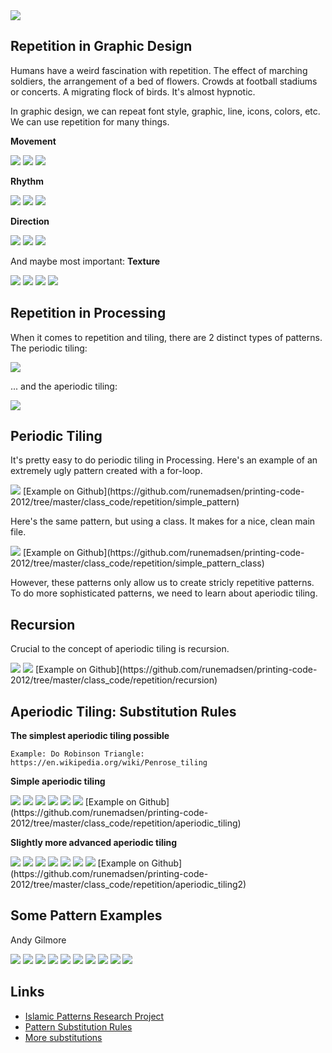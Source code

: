 <img src="http://runemadsen-2012.s3.amazonaws.com/printing-code-2012/repetition/grapefruit.jpg" data-slideshow="http://runemadsen-2012.s3.amazonaws.com/printing-code-2012/repetition/grapefruit.jpg" />

Repetition in Graphic Design
----------------------------

Humans have a weird fascination with repetition. The effect of marching soldiers, the arrangement of a bed of flowers. Crowds at football stadiums or concerts. A migrating flock of birds. It's almost hypnotic.

In graphic design, we can repeat font style, graphic, line, icons, colors, etc. We can use repetition for many things.

**Movement**

<img src="http://runemadsen-2012.s3.amazonaws.com/printing-code-2012/repetition/pintori_movement_small.jpg" data-slideshow="http://runemadsen-2012.s3.amazonaws.com/printing-code-2012/repetition/pintori_movement.jpg" />

<img src="http://runemadsen-2012.s3.amazonaws.com/printing-code-2012/repetition/pintori_movement2_small.jpg" data-slideshow="http://runemadsen-2012.s3.amazonaws.com/printing-code-2012/repetition/pintori_movement2.jpg" />

<img src="http://runemadsen-2012.s3.amazonaws.com/printing-code-2012/repetition/rand_movement_small.jpg" data-slideshow="http://runemadsen-2012.s3.amazonaws.com/printing-code-2012/repetition/rand_movement.jpg" />

**Rhythm**

<img src="http://runemadsen-2012.s3.amazonaws.com/printing-code-2012/repetition/rand_rhythm_small.jpg" data-slideshow="http://runemadsen-2012.s3.amazonaws.com/printing-code-2012/repetition/rand_rhythm.jpg" />

<img src="http://runemadsen-2012.s3.amazonaws.com/printing-code-2012/repetition/brockmann_rhythm_small.jpg" data-slideshow="http://runemadsen-2012.s3.amazonaws.com/printing-code-2012/repetition/brockmann_rhythm.jpg" />

<img src="http://runemadsen-2012.s3.amazonaws.com/printing-code-2012/repetition/brockmann_rhythm2_small.jpg" data-slideshow="http://runemadsen-2012.s3.amazonaws.com/printing-code-2012/repetition/brockmann_rhythm2.png" />

**Direction**

<img src="http://runemadsen-2012.s3.amazonaws.com/printing-code-2012/repetition/megert_direction_small.jpg" data-slideshow="http://runemadsen-2012.s3.amazonaws.com/printing-code-2012/repetition/megert_direction.png" />

<img src="http://runemadsen-2012.s3.amazonaws.com/printing-code-2012/repetition/rand_direction_small.jpg" data-slideshow="http://runemadsen-2012.s3.amazonaws.com/printing-code-2012/repetition/rand_direction.png" />

<img src="http://runemadsen-2012.s3.amazonaws.com/printing-code-2012/repetition/direction2_small.jpg" data-slideshow="http://runemadsen-2012.s3.amazonaws.com/printing-code-2012/repetition/direction2.jpg" />

And maybe most important: **Texture**

<img src="http://runemadsen-2012.s3.amazonaws.com/printing-code-2012/repetition/mandala_small.jpg" data-slideshow="http://runemadsen-2012.s3.amazonaws.com/printing-code-2012/repetition/mandala.jpg" />

<img src="http://runemadsen-2012.s3.amazonaws.com/printing-code-2012/repetition/champalimaud_texture_small.jpg" data-slideshow="http://runemadsen-2012.s3.amazonaws.com/printing-code-2012/repetition/champalimaud_texture.png" />

<img src="http://runemadsen-2012.s3.amazonaws.com/printing-code-2012/repetition/lewitt_texture_small.jpg" data-slideshow="http://runemadsen-2012.s3.amazonaws.com/printing-code-2012/repetition/lewitt_texture.jpg" />

<img src="http://runemadsen-2012.s3.amazonaws.com/printing-code-2012/repetition/lewitt_texture2_small.jpg" data-slideshow="http://runemadsen-2012.s3.amazonaws.com/printing-code-2012/repetition/lewitt_texture2.jpg" />


Repetition in Processing
------------------------

When it comes to repetition and tiling, there are 2 distinct types of patterns. The periodic tiling:

<img src="http://runemadsen-2012.s3.amazonaws.com/printing-code-2012/repetition/repetition_periodic_small.jpg" data-slideshow="http://runemadsen-2012.s3.amazonaws.com/printing-code-2012/repetition/repetition_periodic.jpg" />

... and the aperiodic tiling:

<img src="http://runemadsen-2012.s3.amazonaws.com/printing-code-2012/repetition/repetition_aperiodic_small.jpg" data-slideshow="http://runemadsen-2012.s3.amazonaws.com/printing-code-2012/repetition/repetition_aperiodic.png" />

Periodic Tiling
---------------

It's pretty easy to do periodic tiling in Processing. Here's an example of an extremely ugly pattern created with a for-loop.

<img src="http://runemadsen-2012.s3.amazonaws.com/printing-code-2012/repetition/simple_pattern_small.jpg" data-slideshow="http://runemadsen-2012.s3.amazonaws.com/printing-code-2012/repetition/simple_pattern.png" />
[Example on Github](https://github.com/runemadsen/printing-code-2012/tree/master/class_code/repetition/simple_pattern)

Here's the same pattern, but using a class. It makes for a nice, clean main file.

<img src="http://runemadsen-2012.s3.amazonaws.com/printing-code-2012/repetition/simple_pattern_class_small.jpg" data-slideshow="http://runemadsen-2012.s3.amazonaws.com/printing-code-2012/repetition/simple_pattern_class.png" />
[Example on Github](https://github.com/runemadsen/printing-code-2012/tree/master/class_code/repetition/simple_pattern_class)

However, these patterns only allow us to create stricly repetitive patterns. To do more sophisticated patterns, we need to learn about aperiodic tiling.


Recursion
---------

Crucial to the concept of aperiodic tiling is recursion. 

<img src="http://runemadsen-2012.s3.amazonaws.com/printing-code-2012/repetition/recursion_ref_small.jpg" data-slideshow="http://runemadsen-2012.s3.amazonaws.com/printing-code-2012/repetition/recursion_ref.jpg" />

<img src="http://runemadsen-2012.s3.amazonaws.com/printing-code-2012/repetition/recursion_small.jpg" data-slideshow="http://runemadsen-2012.s3.amazonaws.com/printing-code-2012/repetition/recursion.png" />
[Example on Github](https://github.com/runemadsen/printing-code-2012/tree/master/class_code/repetition/recursion)


Aperiodic Tiling: Substitution Rules
------------------------------------

**The simplest aperiodic tiling possible**

	Example: Do Robinson Triangle: https://en.wikipedia.org/wiki/Penrose_tiling

**Simple aperiodic tiling**

<img src="http://runemadsen-2012.s3.amazonaws.com/printing-code-2012/repetition/aperiodic_division_simple_small.jpg" data-slideshow="http://runemadsen-2012.s3.amazonaws.com/printing-code-2012/repetition/aperiodic_division_simple.jpg" />

<img src="http://runemadsen-2012.s3.amazonaws.com/printing-code-2012/repetition/aperiodic_division_simple2_small.jpg" data-slideshow="http://runemadsen-2012.s3.amazonaws.com/printing-code-2012/repetition/aperiodic_division_simple2.jpg" />

<img src="http://runemadsen-2012.s3.amazonaws.com/printing-code-2012/repetition/aperiodic_division_simple3_small.jpg" data-slideshow="http://runemadsen-2012.s3.amazonaws.com/printing-code-2012/repetition/aperiodic_division_simple3.jpg" />

<img src="http://runemadsen-2012.s3.amazonaws.com/printing-code-2012/repetition/aperiodic_division_simple4_small.jpg" data-slideshow="http://runemadsen-2012.s3.amazonaws.com/printing-code-2012/repetition/aperiodic_division_simple4.jpg" />

<img src="http://runemadsen-2012.s3.amazonaws.com/printing-code-2012/repetition/aperiodic_division_simple5_small.jpg" data-slideshow="http://runemadsen-2012.s3.amazonaws.com/printing-code-2012/repetition/aperiodic_division_simple5.jpg" />

<img src="http://runemadsen-2012.s3.amazonaws.com/printing-code-2012/repetition/aperiodic_division_simple6_small.jpg" data-slideshow="http://runemadsen-2012.s3.amazonaws.com/printing-code-2012/repetition/aperiodic_division_simple6.jpg" />
[Example on Github](https://github.com/runemadsen/printing-code-2012/tree/master/class_code/repetition/aperiodic_tiling)

**Slightly more advanced aperiodic tiling**

<img src="http://runemadsen-2012.s3.amazonaws.com/printing-code-2012/repetition/aperiodic_division_small.jpg" data-slideshow="http://runemadsen-2012.s3.amazonaws.com/printing-code-2012/repetition/aperiodic_division.jpg" />

<img src="http://runemadsen-2012.s3.amazonaws.com/printing-code-2012/repetition/aperiodic_division2_small.jpg" data-slideshow="http://runemadsen-2012.s3.amazonaws.com/printing-code-2012/repetition/aperiodic_division2.jpg" />

<img src="http://runemadsen-2012.s3.amazonaws.com/printing-code-2012/repetition/aperiodic_division3_small.jpg" data-slideshow="http://runemadsen-2012.s3.amazonaws.com/printing-code-2012/repetition/aperiodic_division3.jpg" />

<img src="http://runemadsen-2012.s3.amazonaws.com/printing-code-2012/repetition/aperiodic_division4_small.jpg" data-slideshow="http://runemadsen-2012.s3.amazonaws.com/printing-code-2012/repetition/aperiodic_division4.jpg" />

<img src="http://runemadsen-2012.s3.amazonaws.com/printing-code-2012/repetition/aperiodic_division5_small.jpg" data-slideshow="http://runemadsen-2012.s3.amazonaws.com/printing-code-2012/repetition/aperiodic_division5.jpg" />

<img src="http://runemadsen-2012.s3.amazonaws.com/printing-code-2012/repetition/aperiodic_division6_small.jpg" data-slideshow="http://runemadsen-2012.s3.amazonaws.com/printing-code-2012/repetition/aperiodic_division6.jpg" />

<img src="http://runemadsen-2012.s3.amazonaws.com/printing-code-2012/repetition/aperiodic_pattern_small.jpg" data-slideshow="http://runemadsen-2012.s3.amazonaws.com/printing-code-2012/repetition/aperiodic_pattern.jpg" />
[Example on Github](https://github.com/runemadsen/printing-code-2012/tree/master/class_code/repetition/aperiodic_tiling2)


Some Pattern Examples
---------------------

Andy Gilmore

<img src="http://runemadsen-2012.s3.amazonaws.com/printing-code-2012/repetition/gilmore1_small.jpg" data-slideshow="http://runemadsen-2012.s3.amazonaws.com/printing-code-2012/repetition/gilmore1.jpg" />

<img src="http://runemadsen-2012.s3.amazonaws.com/printing-code-2012/repetition/gilmore2_small.jpg" data-slideshow="http://runemadsen-2012.s3.amazonaws.com/printing-code-2012/repetition/gilmore2.jpg" />

<img src="http://runemadsen-2012.s3.amazonaws.com/printing-code-2012/repetition/gilmore3_small.jpg" data-slideshow="http://runemadsen-2012.s3.amazonaws.com/printing-code-2012/repetition/gilmore3.jpg" />

<img src="http://runemadsen-2012.s3.amazonaws.com/printing-code-2012/repetition/gilmore4_small.jpg" data-slideshow="http://runemadsen-2012.s3.amazonaws.com/printing-code-2012/repetition/gilmore4.jpg" />

<img src="http://runemadsen-2012.s3.amazonaws.com/printing-code-2012/repetition/gilmore5_small.jpg" data-slideshow="http://runemadsen-2012.s3.amazonaws.com/printing-code-2012/repetition/gilmore5.jpg" />

<img src="http://runemadsen-2012.s3.amazonaws.com/printing-code-2012/repetition/gilmore6_small.jpg" data-slideshow="http://runemadsen-2012.s3.amazonaws.com/printing-code-2012/repetition/gilmore6.jpg" />

<img src="http://runemadsen-2012.s3.amazonaws.com/printing-code-2012/repetition/gilmore7_small.jpg" data-slideshow="http://runemadsen-2012.s3.amazonaws.com/printing-code-2012/repetition/gilmore7.jpg" />

<img src="http://runemadsen-2012.s3.amazonaws.com/printing-code-2012/repetition/gilmore8_small.jpg" data-slideshow="http://runemadsen-2012.s3.amazonaws.com/printing-code-2012/repetition/gilmore8.jpg" />

<img src="http://runemadsen-2012.s3.amazonaws.com/printing-code-2012/repetition/gilmore9_small.jpg" data-slideshow="http://runemadsen-2012.s3.amazonaws.com/printing-code-2012/repetition/gilmore9.jpg" />

<img src="http://runemadsen-2012.s3.amazonaws.com/printing-code-2012/repetition/gilmore10_small.jpg" data-slideshow="http://runemadsen-2012.s3.amazonaws.com/printing-code-2012/repetition/gilmore10.jpg" />


Links
-----

* [Islamic Patterns Research Project](http://nomadinception.com/gallery-arabic-patterns-islamic-patterns-research.aspx)
* [Pattern Substitution Rules](http://tilings.math.uni-bielefeld.de/substitution_rules/)
* [More substitutions](http://web.media.mit.edu/~black/tiles/aperiodic.html)